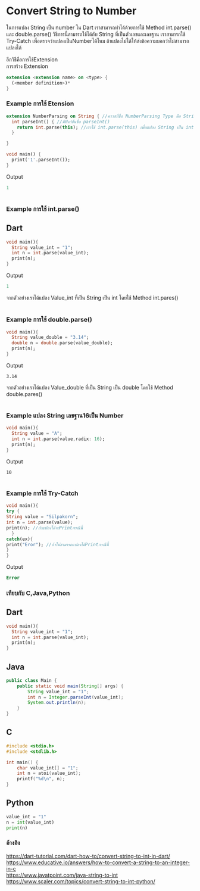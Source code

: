 # Convert String to Number
ในการแปลง String เป็น number ใน Dart เราสามารถทำได้ด้วยการใช้ Method int.parse() และ double.parse()
วิธีการนี้สามารถใช้ได้กับ String ที่เป็นตัวเลขและเลขฐาน เราสามารถใช้ Try-Catch เพื่อตรวจว่าแปลงเป็นNumberได้ไหม ถ้าแปลงไม่ได้ให้ส่งข้อความบอกว่าไม่สามารถแปลงได้ 

อีกวิธีคือการใช้Extension  
การสร้าง Extension  
```dart
extension <extension name> on <type> {
  (<member definition>)*
}
```
### Example การใช้ Etension  
```dart
extension NumberParsing on String { //คราสที่ชื่อ NumberParsing Type คือ String
  int parseInt() { //มีฟังก์ชันชื่อ parseInt()
    return int.parse(this); //เราใช้ int.parse(this) เพื่อแปลง String เป็น int
  }

}

void main() {
  print('1'.parseInt());
}
```
Output  
```dart
1
```
#
### Example การใช้ int.parse() 
## Dart
```dart
void main(){
  String value_int = "1";
  int n = int.parse(value_int);
  print(n);
}
```
Output   
```dart
1
```  
จากตัวอย่างเราได้แปลง Value_int ที่เป็น String เป็น int โดยใช้ Method int.pares()  
#
### Example การใช้ double.parse()  
```dart
void main(){
  String value_double = "3.14";
  double n = double.parse(value_double);
  print(n);
}
```
Output  
```
3.14
```  
จากตัวอย่างเราได้แปลง Value_double ที่เป็น String เป็น double โดยใช้ Method double.pares()  
#
### Example แปลง String เลขฐาน16เป็น Number  
```dart
void main(){
  String value = "A";
  int n = int.parse(value,radix: 16);
  print(n);
}
```
Output  
```
10
```
#
### Example การใช้ Try-Catch  
```dart
void main(){
try { 
String value = "Silpakorn";
int n = int.parse(value);
print(n); //ถ้าแปลงได้จะPrintกรณีนี้
  }
catch(ex){
print("Eror"); //ถ้าไม่สามารถแปลงได้Printกรณีนี้
}
}
```
Output  
```dart
Error
```
### เทียบกับ C,Java,Python  
## Dart
```dart
void main(){
  String value_int = "1";
  int n = int.parse(value_int);
  print(n);
}
```
## Java
```java
public class Main {
    public static void main(String[] args) {
        String value_int = "1";
        int n = Integer.parseInt(value_int);
        System.out.println(n);
    }
}
```
## C  
```C
#include <stdio.h>
#include <stdlib.h>

int main() {
    char value_int[] = "1";
    int n = atoi(value_int);
    printf("%d\n", n);
}
```
## Python  
```Python
value_int = "1"
n = int(value_int)
print(n)
```
### อ้างอิง  
https://dart-tutorial.com/dart-how-to/convert-string-to-int-in-dart/  
https://www.educative.io/answers/how-to-convert-a-string-to-an-integer-in-c  
https://www.javatpoint.com/java-string-to-int  
https://www.scaler.com/topics/convert-string-to-int-python/



